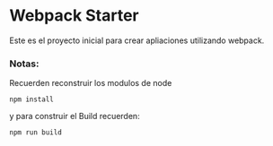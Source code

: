 # Webpack Starter

Este es el proyecto inicial para crear apliaciones utilizando webpack.

### Notas:
Recuerden reconstruir los modulos de node
```
npm install
```

y para construir el Build recuerden:
```
npm run build
```
